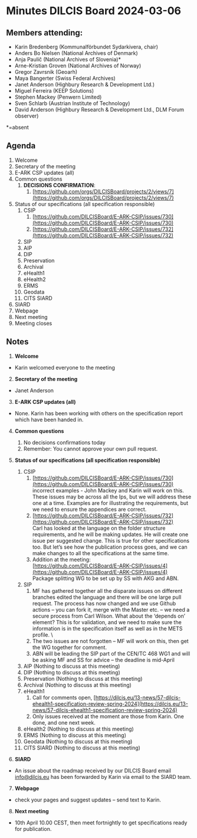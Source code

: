 # **Minutes DILCIS Board 2024-03-06**

## **Members attending:**



* Karin Bredenberg (Kommunalförbundet Sydarkivera, chair)
* Anders Bo Nielsen (National Archives of Denmark)
* Anja Paulič (National Archives of Slovenia)*
* Arne-Kristian Groven (National Archives of Norway)
* Gregor Zavrsnik (Geoarh)
* Maya Bangerter (Swiss Federal Archives)
* Janet Anderson (Highbury Research & Development Ltd.)
* Miguel Ferreira (KEEP Solutions)
* Stephen Mackey (Penwern Limited)
* Sven Schlarb (Austrian Institute of Technology)
* David Anderson (Highbury Research & Development Ltd., DLM Forum observer)

*=absent

## **Agenda**



1. Welcome
2. Secretary of the meeting
3. E-ARK CSP updates (all)
4. Common questions
    1. **DECISIONS CONFIRMATION**:
        1. [https://github.com/orgs/DILCISBoard/projects/2/views/7](https://github.com/orgs/DILCISBoard/projects/2/views/7)<span style="text-decoration:underline;"> </span>
5. Status of our specifications (all specification responsible)
    1. CSIP
        1. [https://github.com/DILCISBoard/E-ARK-CSIP/issues/730](https://github.com/DILCISBoard/E-ARK-CSIP/issues/730)
        2. [https://github.com/DILCISBoard/E-ARK-CSIP/issues/732](https://github.com/DILCISBoard/E-ARK-CSIP/issues/732)
    3. SIP
    4. AIP
    5. DIP
    6.  Preservation
    7. Archival
    8. eHealth1
    9. eHealth2
    10. ERMS
    11. Geodata
    12. CITS SIARD
6. SIARD
7. Webpage
8. Next meeting
9. Meeting closes

## **Notes**

1. **Welcome**
* Karin welcomed everyone to the meeting 
2. **Secretary of the meeting**
* Janet Anderson
3. **E-ARK CSP updates (all)**
* None. Karin has been working with others on the specification report which have been handed in.
4. **Common questions**
    1. No decisions confirmations today
    2. Remember: You cannot approve your own pull request.
5. **Status of our specifications (all specification responsible)**
    1. CSIP
        1. [https://github.com/DILCISBoard/E-ARK-CSIP/issues/730](https://github.com/DILCISBoard/E-ARK-CSIP/issues/730) \
incorrect examples - John Mackey and Karin will work on this. These issues may be across all the Ips, but we will address these one at a time. Examples are for illustrating the requirements, but we need to ensure the appendices are correct.
        2. [https://github.com/DILCISBoard/E-ARK-CSIP/issues/732](https://github.com/DILCISBoard/E-ARK-CSIP/issues/732) \
Carl has looked at the language on the folder structure requirements, and he will be making updates. He will create one issue per suggested change. This is true for other specifications too. But let’s see how the publication process goes, and we can make changes to all the specifications at the same time.
        3. Addition at the meeting: \
[https://github.com/DILCISBoard/E-ARK-CSIP/issues/4](https://github.com/DILCISBoard/E-ARK-CSIP/issues/4)  \
Package splitting WG to be set up by SS with AKG and ABN.
    2. SIP
        1. MF has gathered together all the disparate issues on different branches edited the language and there will be one large pull request. The process has now changed and we use Github actions – you can fork it, merge with the Master etc. – we need a secure process from Carl Wilson. What about the ‘depends on’ element? This is for validation, and we need to make sure the information is in the specification itself as well as in the METS profile. \
        2. The two issues are not forgotten – MF will work on this, then get the WG together for comment. 
        3. ABN will be leading the SIP part of the CEN/TC 468 WG1 and will be asking MF and SS for advice – the deadline is mid-April
    3. AIP (Nothing to discuss at this meeting)
    4. DIP (Nothing to discuss at this meeting) 
    5.  Preservation  (Nothing to discuss at this meeting)
    6. Archival  (Nothing to discuss at this meeting)
    7. eHealth1 
        1.  Call for comments open, [https://dilcis.eu/13-news/57-dilcis-ehealth1-specification-review-spring-2024](https://dilcis.eu/13-news/57-dilcis-ehealth1-specification-review-spring-2024) 
        2.  Only issues received at the moment are those from Karin. One done, and one next week. 
    8. eHealth2  (Nothing to discuss at this meeting)
    9. ERMS (Nothing to discuss at this meeting)
    10. Geodata (Nothing to discuss at this meeting)
    11. CITS SIARD (Nothing to discuss at this meeting)

6. **SIARD** 
* An issue about the roadmap received by our DILCIS Board email [info@dilcis.eu](mailto:info@dilcis.eu) has been forwarded by Karin via email to the SIARD team. 
7. **Webpage**
* check your pages and suggest updates – send text to Karin.
8. **Next meeting**
* 10th April 10.00 CEST, then meet fortnightly to get specifications ready for publication.

